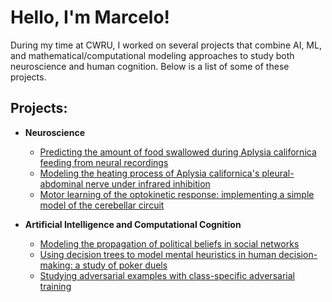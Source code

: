 <h1>Hello, I'm Marcelo!</h1>
During my time at CWRU, I worked on several projects that combine AI, ML, and mathematical/computational modeling approaches to study both neuroscience and human cognition. Below is a list of some of these projects.

<h2> Projects:</h2>

- <b>Neuroscience</b> 
  - [Predicting the amount of food swallowed during Aplysia californica feeding from neural recordings](https://github.com/MarceloBeramendiCaballero/AplysiaQuantitativeBehavioralPredictions/tree/main)
  - [Modeling the heating process of Aplysia californica's pleural-abdominal nerve under infrared inhibition](https://github.com/MarceloBeramendiCaballero/infrared-neuromodulation-model/tree/main)
  - [Motor learning of the optokinetic response: implementing a simple model of the cerebellar circuit](https://github.com/MarceloBeramendiCaballero/motor-learning-of-optokinetic-response/tree/main)

- <b>Artificial Intelligence and Computational Cognition</b>
  - [Modeling the propagation of political beliefs in social networks](https://github.com/MarceloBeramendiCaballero/belief-propagation-in-social-networks/tree/main)
  - [Using decision trees to model mental heuristics in human decision-making: a study of poker duels](https://github.com/MarceloBeramendiCaballero/decision-trees-in-poker-duels)
  - [Studying adversarial examples with class-specific adversarial training](https://github.com/MarceloBeramendiCaballero/class-specific-adversarial-training/tree/main)
